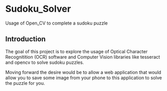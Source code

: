 # Sudoku_Solver
Usage of Open_CV to complete a sudoku puzzle

## Introduction
The goal of this project is to explore the usage of Optical Character Recognitition (OCR) software and 
Computer Vision libraries like tesseract and opencv to solve sudoku puzzles.

Moving forward the desire would be to allow a web application that would allow you to save some
image from your phone to this application to solve the puzzle for you.
